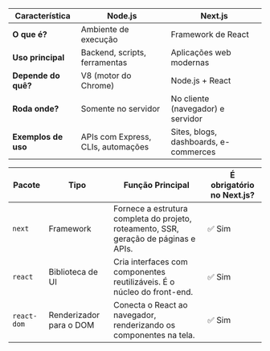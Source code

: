 | **Característica**  | **Node.js**                        | **Next.js**                           |
| ------------------- | ---------------------------------- | ------------------------------------- |
| **O que é?**        | Ambiente de execução               | Framework de React                    |
| **Uso principal**   | Backend, scripts, ferramentas      | Aplicações web modernas               |
| **Depende do quê?** | V8 (motor do Chrome)               | Node.js + React                       |
| **Roda onde?**      | Somente no servidor                | No cliente (navegador) e servidor     |
| **Exemplos de uso** | APIs com Express, CLIs, automações | Sites, blogs, dashboards, e-commerces |

| **Pacote**  | **Tipo**                | **Função Principal**                                                                 | **É obrigatório no Next.js?** |
| ----------- | ----------------------- | ------------------------------------------------------------------------------------ | ----------------------------- |
| `next`      | Framework               | Fornece a estrutura completa do projeto, roteamento, SSR, geração de páginas e APIs. | ✅ Sim                        |
| `react`     | Biblioteca de UI        | Cria interfaces com componentes reutilizáveis. É o núcleo do front-end.              | ✅ Sim                        |
| `react-dom` | Renderizador para o DOM | Conecta o React ao navegador, renderizando os componentes na tela.                   | ✅ Sim                        |
